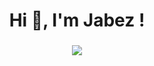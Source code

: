 <h1 align="center">Hi 👋, I'm Jabez !</h1>

###

<div align="center">
  <img src="https://github-readme-stats.vercel.app/api?username=Jabezng2&theme=radical&show_icons=true" />
 </div>
 
 ###
 
 <div align="center">
  
 </div>
